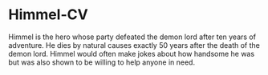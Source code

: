 # Himmel-CV
Himmel is the hero whose party defeated the demon lord after ten years of adventure. He dies by natural causes exactly 50 years after the death of the demon lord. Himmel would often make jokes about how handsome he was but was also shown to be willing to help anyone in need.
